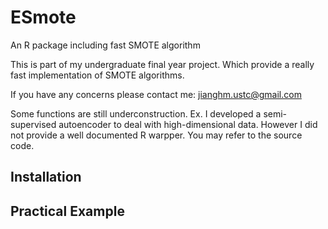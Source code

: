 # ESmote
An R package including fast SMOTE algorithm

This is part of my undergraduate final year project. Which provide a really fast implementation of SMOTE algorithms.

If you have any concerns please contact me: jianghm.ustc@gmail.com

Some functions are still underconstruction. 
Ex. I developed a semi-supervised autoencoder to deal with high-dimensional data. However I did not provide a well documented R warpper. You may refer to the source code.

## Installation

## Practical Example
